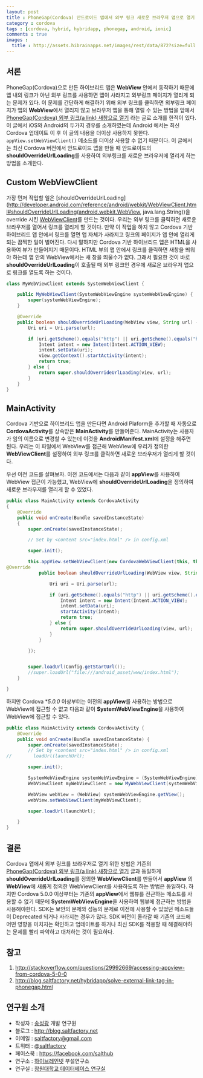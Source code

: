```yaml
---
layout: post
title : PhoneGap(Cordova) 안드로이드 앱에서 외부 링크 새로운 브라우저 앱으로 열기
category : cordova
tags : [cordova, hybrid, hybridapp, phonegap, android, ionic]
comments : true
images :
  title : http://assets.hibrainapps.net/images/rest/data/872?size=full
---
```



## 서론

PhoneGap(Cordova)으로 만든 하이브리드 앱은 **WebView** 안에서 동작하기 때문에 앱 내의 링크가 아닌 외부 링크를 사용하면 앱이 사라지고 외부링크 페이지가 열리게 되는 문제가 있다. 이 문제를 간단하게 해결하기 위해 외부 링크를 클릭하면 외부링크 페이지가 앱의 **WebView**에서 열리지 않고 브라우저 앱을 통해 열릴 수 있는 방법을 앞에서 [PhoneGap(Cordova) 외부 링크(a link) 새창으로 열기](http://blog.saltfactory.net/hybridapp/solve-external-link-tag-in-phonegap.html) 라는 글로 소개를 한적이 있다. 이 글에서 iOS와 Android의 두가지 경우를 소개하였는데 Android 에서는 최신 Cordova 업데이트 이 후 이 글의 내용을 더이상 사용하지 못한다.  `appView.setWebViewClient()` 메소드를 더이상 사용할 수 없기 때문이다. 이 글에서는 최신 Cordova 버전에서 안드로이드 앱을 만들 때 안드로이드의 **shouldOverrideUrlLoading**를 사용하여 외부링크를 새로운 브라우저에 열리게 하는 방법을 소개한다.

<!--more-->

## Custom WebViewClient

가장 먼저 작업할 일은 [shouldOverrideUrlLoading](http://developer.android.com/reference/android/webkit/WebViewClient.html#shouldOverrideUrlLoading(android.webkit.WebView, java.lang.String))을 override 시킨  [WebViewClient](http://developer.android.com/reference/android/webkit/WebViewClient.html)를 만드는 것이다. 우리는 외부 링크를 클릭하면 새로운 브라우저를 열어서 링크를 열리게 할 것이다. 만약 이 작업을 하지 않고 Cordova 기반 하이브리드 앱 안에서 링크를 열면 앱 자체가 사라지고 링크의 페이지가 앱 안에 열리게 되는 끔찍한 일이 벌어진다. 다시 말하지만 Cordova 기반 하이브리드 앱은 HTML을 사용하여 뷰가 만들어지기 때문이다. HTML 뷰의 앱 안에서 링크를 클릭하면 새창을 띄워야 하는데 앱 안의 WebView에서는 새 창을 띄울수가 없다. 그래서 필요한 것이 바로 **shouldOverrideUrlLoading**이 호출될 때 외부 링크인 경우에 새로운 브라우저 앱으로 링크를 열도록 하는 것이다.

```java
class MyWebViewClient extends SystemWebViewClient {

    public MyWebViewClient(SystemWebViewEngine systemWebViewEngine) {
        super(systemWebViewEngine);
    }

    @Override
    public boolean shouldOverrideUrlLoading(WebView view, String url) {
        Uri uri = Uri.parse(url);

        if (uri.getScheme().equals("http") || uri.getScheme().equals("https")) {
            Intent intent = new Intent(Intent.ACTION_VIEW);
            intent.setData(uri);
            view.getContext().startActivity(intent);
            return true;
        } else {
            return super.shouldOverrideUrlLoading(view, url);
        }
    }
}
```

## MainActivity

Cordova 기반으로 하이브리드 앱을 만든다면 Android Plaform을 추가할 때 자동으로 **CordovaActivity**를 상속받은 **MainActivity**를 만들어준다. MainActivity는 사용자가 임의 이름으로 변경할 수 있는데 이것을 **AndroidManifest.xml**에 설정을 해주면 된다. 우리는 이 파일에서 WebView를 접근해 WebView에 우리가 정의한 **WebViewClient**를 설정하여 외부 링크를 클릭하면 새로운 브라우저가 열리게 할 것이다.

우선 이전 코드를 살펴보자. 이전 코드에서는  다음과 같이 **appView**를 사용하여 WebView  접근이 가능했고, WebView에 **shouldOverrideUrlLoading**을 정의하여 새로운 브라우저를 열리게 할 수 있었다.

```java
public class MainActivity extends CordovaActivity
{
    @Override
    public void onCreate(Bundle savedInstanceState)
    {
        super.onCreate(savedInstanceState);

        // Set by <content src="index.html" /> in config.xml

        super.init();

        this.appView.setWebViewClient(new CordovaWebViewClient(this, this.appView) {
@Override
            public boolean shouldOverrideUrlLoading(WebView view, String url) {

                Uri uri = Uri.parse(url);

                if (uri.getScheme().equals("http") || uri.getScheme().equals("https")){
                    Intent intent = new Intent(Intent.ACTION_VIEW);
                    intent.setData(uri);
                    startActivity(intent);
                    return true;
                } else {
                    return super.shouldOverrideUrlLoading(view, url);
                }
            }

        });


        super.loadUrl(Config.getStartUrl());
        //super.loadUrl("file:///android_asset/www/index.html");
    }

}
```

하지만 Cordova **5.0.0* 이상부터는 이전의 **appView**를 사용하는 방법으로 WebView에 접근할 수 없고 다음과 같이 **SystemWebViewEngine**을 사용하여 WebView에 접근할 수 있다.

```java
public class MainActivity extends CordovaActivity {
    @Override
    public void onCreate(Bundle savedInstanceState) {
        super.onCreate(savedInstanceState);
        // Set by <content src="index.html" /> in config.xml
//        loadUrl(launchUrl);

        super.init();

        SystemWebViewEngine systemWebViewEngine = (SystemWebViewEngine) appView.getEngine();
        WebViewClient myWebViewClient = new MyWebViewClient(systemWebViewEngine);

        WebView webView = (WebView) systemWebViewEngine.getView();
        webView.setWebViewClient(myWebViewClient);

        super.loadUrl(launchUrl);

    }
}
```

## 결론

Cordova 앱에서 외부 링크를 브라우저로 열기 위한 방법은 기존의 [PhoneGap(Cordova) 외부 링크(a link) 새창으로 열기](http://blog.saltfactory.net/hybridapp/solve-external-link-tag-in-phonegap.html) 글과 동일하게 **shouldOverrideUrlLoading**를 정의한 **WebViewClient**를 만들어서 **appView** 의 **WebView**에 새롭게 정의한 WebViewClient를 사용하도록 하는 방법은 동일하다. 하지만 Cordova 5.0.0 이상부터는 기존의 **appView**에서 웹뷰를 전근하는 메소드를 사용할 수 없기 때문에 **SystemWebViewEngine**을 사용하여 웹뷰에 접근하는 방법을 사용해야한다. SDK는 보안의 문제와 성능의 문제로 이전에 사용할 수 있었던 메소드들이 Deprecated 되거나 사라지는 경우가 많다. SDK 버전이 올라갈 때 기존의 코드에 어떤 영향을 미치지는 확인하고 업데이트를 하거나 최신 SDK를 적용할 때 해결해야하는 문제를 빨리 파악하고 대처하는 것이 필요하다.


## 참고

1. http://stackoverflow.com/questions/29992669/accessing-appview-from-cordova-5-0-0
2. http://blog.saltfactory.net/hybridapp/solve-external-link-tag-in-phonegap.html

## 연구원 소개

* 작성자 : [송성광](http://about.me/saltfactory) 개발 연구원
* 블로그 : http://blog.saltfactory.net
* 이메일 : [saltfactory@gmail.com](mailto:saltfactory@gmail.com)
* 트위터 : [@saltfactory](https://twitter.com/saltfactory)
* 페이스북 : https://facebook.com/salthub
* 연구소 : [하이브레인넷](http://www.hibrain.net) 부설연구소
* 연구실 : [창원대학교 데이터베이스 연구실](http://dblab.changwon.ac.kr)